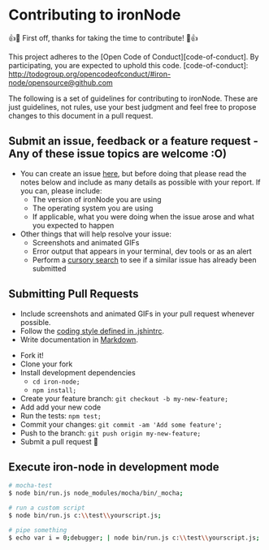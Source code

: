 # Contributing to ironNode

:+1::tada: First off, thanks for taking the time to contribute! :tada::+1:

This project adheres to the [Open Code of Conduct][code-of-conduct]. By participating, you are expected to uphold this code.
[code-of-conduct]: http://todogroup.org/opencodeofconduct/#iron-node/opensource@github.com

The following is a set of guidelines for contributing to ironNode.
These are just guidelines, not rules, use your best judgment and feel free to
propose changes to this document in a pull request.

## Submit an issue, feedback or a feature request - Any of these issue topics are welcome :O)

* You can create an issue [here](https://github.com/s-a/iron-node/issues/new),
but before doing that please read the notes below and include as many details as
possible with your report. If you can, please include:
  * The version of ironNode you are using
  * The operating system you are using
  * If applicable, what you were doing when the issue arose and what you
  expected to happen
* Other things that will help resolve your issue:
  * Screenshots and animated GIFs
  * Error output that appears in your terminal, dev tools or as an alert
  * Perform a [cursory search](https://github.com/s-a/iron-node/issues?utf8=✓&q=is%3Aissue+)
  to see if a similar issue has already been submitted

## Submitting Pull Requests

* Include screenshots and animated GIFs in your pull request whenever possible.
* Follow the [coding style defined in .jshintrc](/.jshintrc).
* Write documentation in [Markdown](https://daringfireball.net/projects/markdown).



 - Fork it!
 - Clone your fork
 - Install development dependencies
   - ```cd iron-node;```
   - ```npm install;```
 - Create your feature branch: `git checkout -b my-new-feature;`
 - Add add your new code
 - Run the tests: `npm test;`
 - Commit your changes: `git commit -am 'Add some feature';`
 - Push to the branch: `git push origin my-new-feature;`
 - Submit a pull request :dog:
 
 ## Execute iron-node in development mode

```bash
# mocha-test
$ node bin/run.js node_modules/mocha/bin/_mocha;

# run a custom script
$ node bin/run.js c:\\test\\yourscript.js;

# pipe something
$ echo var i = 0;debugger; | node bin/run.js c:\\test\\yourscript.js;
```

